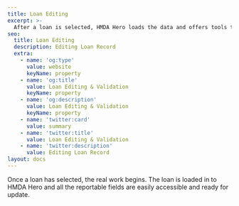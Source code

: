 ```yaml
---
title: Loan Editing
excerpt: >-
  After a loan is selected, HMDA Hero loads the data and offers tools to update validate data points. 
seo:
  title: Loan Editing
  description: Editing Loan Record
  extra:
    - name: 'og:type'
      value: website
      keyName: property
    - name: 'og:title'
      value: Loan Editing & Validation
      keyName: property
    - name: 'og:description'
      value: Loan Editing & Validation
      keyName: property
    - name: 'twitter:card'
      value: summary
    - name: 'twitter:title'
      value: Loan Editing & Validation
    - name: 'twitter:description'
      value: Editing Loan Record
layout: docs
---
```


Once a loan has selected, the real work begins. The loan is loaded in to HMDA Hero and all the reportable fields are easily accessible and ready for update. 
